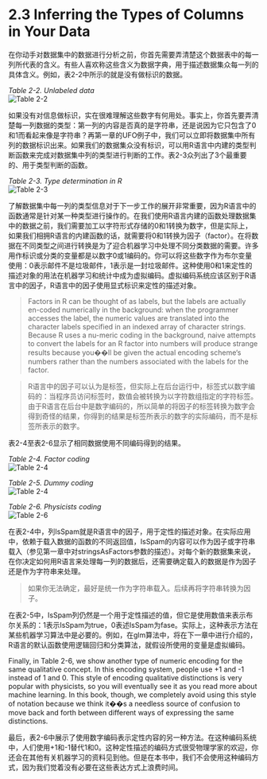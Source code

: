 ﻿2.3 Inferring the Types of Columns in Your Data
===========================================

在你动手对数据集中的数据进行分析之前，你首先需要弄清楚这个数据表中的每一列所代表的含义。有些人喜欢称这些含义为数据字典，用于描述数据集众每一列的具体含义。例如，表2-2中所示的就是没有做标识的数据。

*Table 2-2. Unlabeled data*<br>
![Table 2-2](https://raw.github.com/caoxudong/ml_hackers/master/images/table2-2.png "Table 2-2. Unlabeled data")

如果没有对信息做标识，实在很难理解这些数字有何用处。事实上，你首先要弄清楚每一列数据的类型：第一列的内容是否真的是字符串，还是说因为它只包含了0和1而看起来像是字符串？再第一章的UFO例子中，我们可以立即将数据集中所有列的数据标识出来。如果我们的数据集众没有标识，可以用R语言中内建的类型判断函数来完成对数据集中列的类型进行判断的工作。表2-3众列出了3个最重要的、用于类型判断的函数。

*Table 2-3. Type determination in R*<br>
![Table 2-3](https://raw.github.com/caoxudong/ml_hackers/master/images/table2-3.png "Table 2-3. Type determination in R")

了解数据集中每一列的类型信息对于下一步工作的展开非常重要，因为R语言中的函数通常是针对某一种类型进行操作的。在我们使用R语言内建的函数处理数据集中的数据之前，我们需要加工以字符形式存储的0和1转换为数字，但是实际上，如果我们相拥R语言的内建函数的话，就需要将0和1转换为因子（factor）。在将数据在不同类型之间进行转换是为了迎合机器学习中处理不同分类数据的需要。许多用作标识或分类的变量都是以数字0或1编码的。你可以将这些数字作为布尔变量使用：0表示邮件不是垃圾邮件，1表示是一封垃圾邮件。这种使用0和1来定性的描述对象的用法在机器学习和统计中成为虚拟编码。虚拟编码系统应该区别于R语言中的因子，R语言中的因子使用显式标识来定性的描述对象。

>Factors in R can be thought of as labels, but the labels are actually en-coded numerically in the background: 
when the programmer accesses the label, the numeric values are translated into the character labels specified 
in an indexed array of character strings. Because R uses a nu-meric coding in the background, naive attempts 
to convert the labels for an R factor into numbers will produce strange results because you��ll be given the 
actual encoding scheme‘s numbers rather than the numbers associated with the labels for the factor.

>R语言中的因子可以认为是标签，但实际上在后台运行中，标签式以数字编码的：当程序员访问标签时，数值会被转换为以字符数组指定的字符标签。由于R语言在后台中是数字编码的，所以简单的将因子的标签转换为数字会得到奇怪的结果，你得到的结果是标签所表示的数字的实际编码，而不是标签所表示的数字。

表2-4至表2-6显示了相同数据使用不同编码得到的结果。

*Table 2-4. Factor coding*<br>
![Table 2-4](https://raw.github.com/caoxudong/ml_hackers/master/images/table2-4.png "Table 2-4. Factor coding")

*Table 2-5. Dummy coding*<br>
![Table 2-4](https://raw.github.com/caoxudong/ml_hackers/master/images/table2-5.png "Table 2-5. Dummy coding")

*Table 2-6. Physicists coding*<br>
![Table 2-6](https://raw.github.com/caoxudong/ml_hackers/master/images/table2-6.png "Table 2-6. Physicists coding")

在表2-4中，列IsSpam就是R语言中的因子，用于定性的描述对象。在实际应用中，依赖于载入数据的函数的不同返回值，IsSpam的内容可以作为因子或字符串载入（参见第一章中对stringsAsFactors参数的描述）。对每个新的数据集来说，在你决定如何用R语言来处理每一列的数据后，还需要确定载入的数据是作为因子还是作为字符串来处理。

>如果你无法确定，最好是统一作为字符串载入。后续再将字符串转换为因子。

在表2-5中，IsSpam列仍然是一个用于定性描述的值，但它是使用数值来表示布尔关系的：1表示IsSpam为true，0表述IsSpam为fase。实际上，这种表示方法在某些机器学习算法中是必要的。例如，在glm算法中，将在下一章中进行介绍的，R语言的默认函数使用逻辑回归和分类算法，就假设所使用的变量是虚拟编码。

Finally, in Table 2-6, we show another type of numeric encoding for the same qualitative concept. In this encoding 
system, people use +1 and -1 instead of 1 and 0. This style of encoding qualitative distinctions is very popular 
with physicists, so you will eventually see it as you read more about machine learning. In this book, though, we 
completely avoid using this style of notation because we think it��s a needless source of confusion to move back 
and forth between different ways of expressing the same distinctions.

最后，表2-6中展示了使用数字编码表示定性内容的另一种方法。在这种编码系统中，人们使用+1和-1替代1和0。这种定性描述的编码方式很受物理学家的欢迎，你还会在其他有关机器学习的资料见到他。但是在本书中，我们不会使用这种编码方式，因为我们觉着没有必要在这些表达方式上浪费时间。

